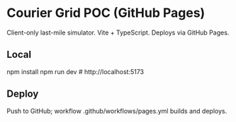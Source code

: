 # Courier Grid POC (GitHub Pages)
Client-only last-mile simulator. Vite + TypeScript. Deploys via GitHub Pages.
## Local
npm install
npm run dev   # http://localhost:5173
## Deploy
Push to GitHub; workflow .github/workflows/pages.yml builds and deploys.
